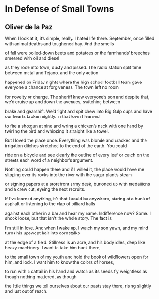 # In Defense of Small Towns
## Oliver de la Paz
When I look at it, it’s simple, really. I hated life there. September,
once filled with animal deaths and toughened hay. And the smells

of fall were boiled-down beets and potatoes
or the farmhands’ breeches smeared with oil and diesel

as they rode into town, dusty and pissed. The radio station
split time between metal and Tejano, and the only action

happened on Friday nights where the high school football team
gave everyone a chance at forgiveness. The town left no room

for novelty or change. The sheriff knew everyone’s son and despite that,
we’d cruise up and down the avenues, switching between

brake and gearshift. We’d fight and spit chew into Big Gulp cups
and have our hearts broken nightly. In that town I learned

to fire a shotgun at nine and wring a chicken’s neck
with one hand by twirling the bird and whipping it straight like a towel.

But I loved the place once. Everything was blonde and cracked
and the irrigation ditches stretched to the end of the earth. You could

ride on a bicycle and see clearly the outline of every leaf
or catch on the streets each word of a neighbor’s argument.

Nothing could happen there and if I willed it, the place would have me
slipping over its rocks into the river with the sugar plant’s steam

or signing papers at a storefront army desk, buttoned up
with medallions and a crew cut, eyeing the next recruits.

If I’ve learned anything, it’s that I could be anywhere,
staring at a hunk of asphalt or listening to the clap of billiard balls

against each other in a bar and hear my name. Indifference now?
Some. I shook loose, but that isn’t the whole story. The fact is

I’m still in love. And when I wake up, I watch my son yawn,
and my mind turns his upswept hair into cornstalks

at the edge of a field. Stillness is an acre, and his body
idles, deep like heavy machinery. I want to take him back there,

to the small town of my youth and hold the book of wildflowers
open for him, and look. I want him to know the colors of horses,

to run with a cattail in his hand and watch as its seeds
fly weightless as though nothing mattered, as though

the little things we tell ourselves about our pasts stay there,
rising slightly and just out of reach.